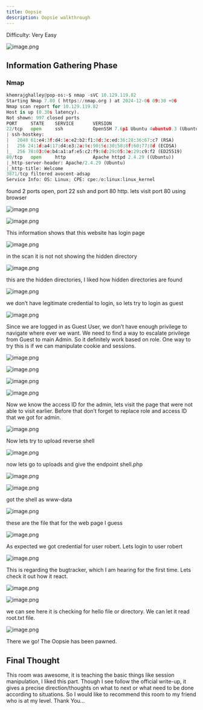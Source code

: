 ```yaml
---
title: Oopsie
description: Oopsie walkthrough
---
```


Difficulty: Very Easy

![image.png](../../../assets/Oopsie/image.png)

## Information Gathering Phase

### Nmap

```python
khemrajghalley@pop-os:~$ nmap -sVC 10.129.119.82
Starting Nmap 7.80 ( https://nmap.org ) at 2024-12-06 09:30 +06
Nmap scan report for 10.129.119.82
Host is up (0.30s latency).
Not shown: 997 closed ports
PORT     STATE    SERVICE       VERSION
22/tcp   open     ssh           OpenSSH 7.6p1 Ubuntu 4ubuntu0.3 (Ubuntu Linux; protocol 2.0)
| ssh-hostkey: 
|   2048 61:e4:3f:d4:1e:e2:b2:f1:0d:3c:ed:36:28:36:67:c7 (RSA)
|   256 24:1d:a4:17:d4:e3:2a:9c:90:5c:30:58:8f:60:77:8d (ECDSA)
|_  256 78:03:0e:b4:a1:af:e5:c2:f9:8d:29:05:3e:29:c9:f2 (ED25519)
80/tcp   open     http          Apache httpd 2.4.29 ((Ubuntu))
|_http-server-header: Apache/2.4.29 (Ubuntu)
|_http-title: Welcome
3871/tcp filtered avocent-adsap
Service Info: OS: Linux; CPE: cpe:/o:linux:linux_kernel
```

found 2 ports open, port 22 ssh and port 80 http. lets visit port 80 using browser

![image.png](../../../assets/Oopsie/image%201.png)

![image.png](../../../assets/Oopsie/image%202.png)

This information shows that this website has login page 

![image.png](../../../assets/Oopsie/image%203.png)

in the scan it is not not showing the hidden directory

![image.png](../../../assets/Oopsie/image%204.png)

this are the hidden directories, I liked how hidden directories are found

![image.png](../../../assets/Oopsie/image%205.png)

we don’t have legitimate credential to login, so lets try to login as guest 

![image.png](../../../assets/Oopsie/image%206.png)

Since we are logged in as Guest User, we don’t have enough privilege to navigate where ever we want. We need to find a way to escalate privilege from Guest to main Admin. So it definitely work based on role. One way to try this is if we can manipulate cookie and sessions.

![image.png](../../../assets/Oopsie/image%207.png)

![image.png](../../../assets/Oopsie/image%208.png)

![image.png](../../../assets/Oopsie/image%209.png)

![image.png](../../../assets/Oopsie/image%2010.png)

Now we know the access ID for the admin, lets visit the page that were not able to visit earlier. Before that don’t forget to replace role and access ID that we got for admin.

![image.png](../../../assets/Oopsie/image%2011.png)

Now lets try to upload reverse shell

![image.png](../../../assets/Oopsie/image%2012.png)

now lets go to uploads and give the endpoint shell.php

![image.png](../../../assets/Oopsie/image%2013.png)

![image.png](../../../assets/Oopsie/image%2014.png)

got the shell as www-data

![image.png](../../../assets/Oopsie/image%2015.png)

these are the file that for the web page I guess

![image.png](../../../assets/Oopsie/image%2016.png)

As expected we got credential for user robert. Lets login to user robert

![image.png](../../../assets/Oopsie/image%2017.png)

This is regarding the bugtracker, which I am hearing for the first time. Lets check it out how it react.

![image.png](../../../assets/Oopsie/image%2018.png)

![image.png](../../../assets/Oopsie/image%2019.png)

we can see here it is checking for hello file or directory. We can let it read root.txt file.

![image.png](../../../assets/Oopsie/image%2020.png)

There we go! The Oopsie has been pawned.

## Final Thought

This room was awesome, it is teaching the basic things like session manipulation, I liked this part. Though I see follow the official write-up, it gives a precise direction/thoughts on what to next or what need to be done according to situations. So I would like to recommend this room to my friend who is at my level. Thank You…